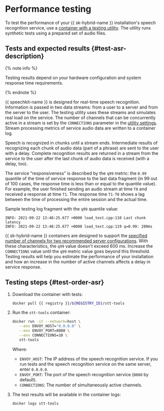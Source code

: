 # Performance testing

To test the performance of your {{ sk-hybrid-name }} installation's speech recognition service, use a [container with a testing utility](#test-order-asr). The utility runs synthetic tests using a prepared set of audio files.

## Tests and expected results {#test-asr-description}

{% note info %}

Testing results depend on your hardware configuration and system response time requirements.

{% endnote %}

{{ speechkit-name }} is designed for real-time speech recognition. Information is passed in two data streams: from a user to a server and from the server to the user. The testing utility uses these streams and simulates real load on the service. The number of channels that can be concurrently active in a stream is set by the `CONNECTIONS` parameter in the [utility settings](#test-order-asr). Stream processing metrics of service audio data are written to a container log.

Speech is recognized in chunks until a stream ends. Intermediate results of recognizing each chunk of audio data (part of a phrase) are sent to the user with a delay. Complete recognition results are returned in a stream from the service to the user after the last chunk of audio data is received (with a delay, too).

The service <q>responsiveness</q> is described by the `q99` metric: the `0.99` quantile of the time of service response to the last data fragment (in 99 out of 100 cases, the response time is less than or equal to the quantile value). For example, the user finished sending an audio stream at time `T0` and received a response at time `T1`. The response time `T1-T0` shows a lag between the time of processing the entire session and the actual time.

Sample testing log fragment with the `q99` quantile value:

```text
INFO: 2021-09-22 13:48:25.677 +0000 load_test.cpp:110 Last chunk latency
INFO: 2021-09-22 13:48:25.677 +0000 load_test.cpp:119 q=0.99: 200ms
```

{{ sk-hybrid-name }} containers are designed to support the [specified number of channels for two recommended server configurations](../system-requirements.md#hardware). With these characteristics, the `q99` value doesn't exceed 600 ms. Increase the `CONNECTIONS` value until the `q99` metric value goes beyond this threshold. Testing results will help you estimate the performance of your installation and how an increase in the number of active channels affects a delay in service response.

## Testing steps {#test-order-asr}

1. Download the container with tests:

   ```bash
   docker pull {{ registry }}/${REGISTRY_ID}/stt-tools
   ```

1. Run the `stt-tools` container:

   ```bash
   docker run -it --network=host \
      --env ENVOY_HOST="0.0.0.0" \
      --env ENVOY_PORT=8080 \
      --env CONNECTIONS=10 \
      stt-tools
   ```

   Where:

   * `ENVOY_HOST`: The IP address of the speech recognition service. If you run tests and the speech recognition service on the same server, enter `0.0.0.0`.
   * `ENVOY_PORT`: The port of the speech recognition service (`8080` by default).
   * `CONNECTIONS`: The number of simultaneously active channels.

1. The test results will be available in the container logs:

   ```bash
   docker logs stt-tools
   ```
